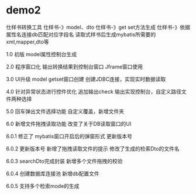 # demo2

仕样书转换工具
仕样书-》model、dto
仕样书-》get set方法生成
仕样书-》依据属性名连接db匹配对应字段名
读取式样书后生成mybatis所需要的xml,mapper,dto等

1.0
初版
model属性控制台生成

2.0
程序窗口化
输出转换结果到控制台窗口
Jframe窗口使用

3.0
UI升级
model getset窗口创建
创建JDBC连接，实现实时数据读取

4.0
针对异常状态进行控件优化
追加输出check
输出实现控制台，自定义路径文件两种选择

5.0
回车弹出文件选择功能
自定义覆盖，新增文件夹

6.0
新增文件拖拽读取功能
改变了关于DB读取窗口的UI

6.0.1
修正了 mybatis窗口开启后的弹窗形式
更新版本号

6.0.2 
更新版本号
新增了拖拽读取文件的提示
修改了生成的检索Dto的文件名

6.0.3
searchDto完成封装
新增多个文件拖拽的校验

6.0.4
创建数据库连接池
新增db配置文件

6.0.5
支持多个检索mode的生成

